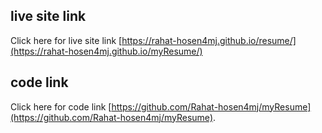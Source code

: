 ## live site link
Click here for live site link [https://rahat-hosen4mj.github.io/resume/](https://rahat-hosen4mj.github.io/myResume/)

## code link
Click here for code link [https://github.com/Rahat-hosen4mj/myResume](https://github.com/Rahat-hosen4mj/myResume).